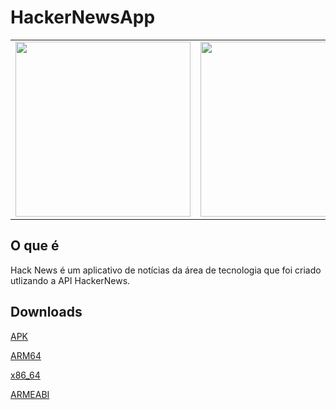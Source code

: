 # HackerNewsApp

<table>
  <tr>
    <td><img src="https://user-images.githubusercontent.com/26009394/95803333-39f7ae00-0cd6-11eb-813d-f126b045105e.png" width="280px" /></td>
    <td><img src="https://user-images.githubusercontent.com/26009394/95803394-5dbaf400-0cd6-11eb-8e19-9574154a21ed.png" width="280px" /></td>
    <td><img src="https://user-images.githubusercontent.com/26009394/95803422-73301e00-0cd6-11eb-9ccd-4fcad7b0fa42.png" width="280px" /></td>
    <td><img src="https://user-images.githubusercontent.com/26009394/95803460-8e9b2900-0cd6-11eb-9541-3e80c6cebaa9.png" width="280px" /></td>
  </tr>
</table>

## O que é 

Hack News é um aplicativo de notícias da área de tecnologia que foi criado utlizando a API HackerNews.


## Downloads


[APK]()

[ARM64]() 

[x86_64]()

[ARMEABI]()
